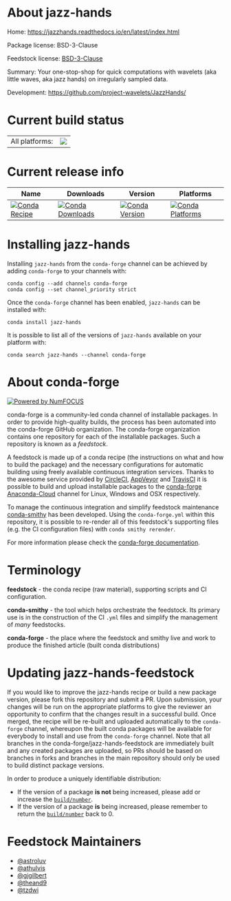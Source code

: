 About jazz-hands
================

Home: https://jazzhands.readthedocs.io/en/latest/index.html

Package license: BSD-3-Clause

Feedstock license: [BSD-3-Clause](https://github.com/conda-forge/jazz-hands-feedstock/blob/master/LICENSE.txt)

Summary: Your one-stop-shop for quick computations with wavelets (aka little waves, aka jazz hands) on irregularly sampled data.

Development: https://github.com/project-wavelets/JazzHands/

Current build status
====================


<table><tr><td>All platforms:</td>
    <td>
      <a href="https://dev.azure.com/conda-forge/feedstock-builds/_build/latest?definitionId=13478&branchName=master">
        <img src="https://dev.azure.com/conda-forge/feedstock-builds/_apis/build/status/jazz-hands-feedstock?branchName=master">
      </a>
    </td>
  </tr>
</table>

Current release info
====================

| Name | Downloads | Version | Platforms |
| --- | --- | --- | --- |
| [![Conda Recipe](https://img.shields.io/badge/recipe-jazz--hands-green.svg)](https://anaconda.org/conda-forge/jazz-hands) | [![Conda Downloads](https://img.shields.io/conda/dn/conda-forge/jazz-hands.svg)](https://anaconda.org/conda-forge/jazz-hands) | [![Conda Version](https://img.shields.io/conda/vn/conda-forge/jazz-hands.svg)](https://anaconda.org/conda-forge/jazz-hands) | [![Conda Platforms](https://img.shields.io/conda/pn/conda-forge/jazz-hands.svg)](https://anaconda.org/conda-forge/jazz-hands) |

Installing jazz-hands
=====================

Installing `jazz-hands` from the `conda-forge` channel can be achieved by adding `conda-forge` to your channels with:

```
conda config --add channels conda-forge
conda config --set channel_priority strict
```

Once the `conda-forge` channel has been enabled, `jazz-hands` can be installed with:

```
conda install jazz-hands
```

It is possible to list all of the versions of `jazz-hands` available on your platform with:

```
conda search jazz-hands --channel conda-forge
```


About conda-forge
=================

[![Powered by NumFOCUS](https://img.shields.io/badge/powered%20by-NumFOCUS-orange.svg?style=flat&colorA=E1523D&colorB=007D8A)](http://numfocus.org)

conda-forge is a community-led conda channel of installable packages.
In order to provide high-quality builds, the process has been automated into the
conda-forge GitHub organization. The conda-forge organization contains one repository
for each of the installable packages. Such a repository is known as a *feedstock*.

A feedstock is made up of a conda recipe (the instructions on what and how to build
the package) and the necessary configurations for automatic building using freely
available continuous integration services. Thanks to the awesome service provided by
[CircleCI](https://circleci.com/), [AppVeyor](https://www.appveyor.com/)
and [TravisCI](https://travis-ci.com/) it is possible to build and upload installable
packages to the [conda-forge](https://anaconda.org/conda-forge)
[Anaconda-Cloud](https://anaconda.org/) channel for Linux, Windows and OSX respectively.

To manage the continuous integration and simplify feedstock maintenance
[conda-smithy](https://github.com/conda-forge/conda-smithy) has been developed.
Using the ``conda-forge.yml`` within this repository, it is possible to re-render all of
this feedstock's supporting files (e.g. the CI configuration files) with ``conda smithy rerender``.

For more information please check the [conda-forge documentation](https://conda-forge.org/docs/).

Terminology
===========

**feedstock** - the conda recipe (raw material), supporting scripts and CI configuration.

**conda-smithy** - the tool which helps orchestrate the feedstock.
                   Its primary use is in the construction of the CI ``.yml`` files
                   and simplify the management of *many* feedstocks.

**conda-forge** - the place where the feedstock and smithy live and work to
                  produce the finished article (built conda distributions)


Updating jazz-hands-feedstock
=============================

If you would like to improve the jazz-hands recipe or build a new
package version, please fork this repository and submit a PR. Upon submission,
your changes will be run on the appropriate platforms to give the reviewer an
opportunity to confirm that the changes result in a successful build. Once
merged, the recipe will be re-built and uploaded automatically to the
`conda-forge` channel, whereupon the built conda packages will be available for
everybody to install and use from the `conda-forge` channel.
Note that all branches in the conda-forge/jazz-hands-feedstock are
immediately built and any created packages are uploaded, so PRs should be based
on branches in forks and branches in the main repository should only be used to
build distinct package versions.

In order to produce a uniquely identifiable distribution:
 * If the version of a package **is not** being increased, please add or increase
   the [``build/number``](https://docs.conda.io/projects/conda-build/en/latest/resources/define-metadata.html#build-number-and-string).
 * If the version of a package **is** being increased, please remember to return
   the [``build/number``](https://docs.conda.io/projects/conda-build/en/latest/resources/define-metadata.html#build-number-and-string)
   back to 0.

Feedstock Maintainers
=====================

* [@astroluv](https://github.com/astroluv/)
* [@athulvis](https://github.com/athulvis/)
* [@gjgilbert](https://github.com/gjgilbert/)
* [@theand9](https://github.com/theand9/)
* [@tzdwi](https://github.com/tzdwi/)

